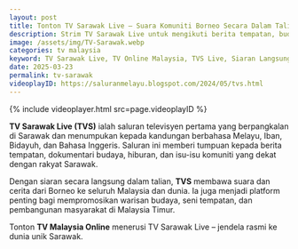 ```yaml
---
layout: post
title: Tonton TV Sarawak Live – Suara Komuniti Borneo Secara Dalam Talian
description: Strim TV Sarawak Live untuk mengikuti berita tempatan, budaya, hiburan dan program masyarakat dari bumi Kenyalang terus ke skrin anda.
image: /assets/img/TV-Sarawak.webp
categories: tv malaysia
keyword: TV Sarawak Live, TV Online Malaysia, TVS Live, Siaran Langsung Sarawak, Tonton TVS Online
date: 2025-03-23
permalink: tv-sarawak
videoplayID: https://saluranmelayu.blogspot.com/2024/05/tvs.html
---
```


{% include videoplayer.html
  src=page.videoplayID
%}

**TV Sarawak Live (TVS)** ialah saluran televisyen pertama yang berpangkalan di Sarawak dan menumpukan kepada kandungan berbahasa Melayu, Iban, Bidayuh, dan Bahasa Inggeris. Saluran ini memberi tumpuan kepada berita tempatan, dokumentari budaya, hiburan, dan isu-isu komuniti yang dekat dengan rakyat Sarawak.

Dengan siaran secara langsung dalam talian, **TVS** membawa suara dan cerita dari Borneo ke seluruh Malaysia dan dunia. Ia juga menjadi platform penting bagi mempromosikan warisan budaya, seni tempatan, dan pembangunan masyarakat di Malaysia Timur.

Tonton **TV Malaysia Online** menerusi TV Sarawak Live – jendela rasmi ke dunia unik Sarawak.
